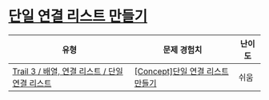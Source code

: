 # [단일 연결 리스트 만들기](https://en.codetree.ai/trails/complete/curated-cards/intro-singly-linked-list-make)

|유형|문제 경험치|난이도|
|---|---|---|
|[Trail 3 / 배열, 연결 리스트 / 단일 연결 리스트](https://www.codetree.ai/trail-info/novice-high/)|[[Concept]단일 연결 리스트 만들기](https://www.codetree.ai/trails/complete/curated-cards/intro-singly-linked-list-make/)|쉬움|

